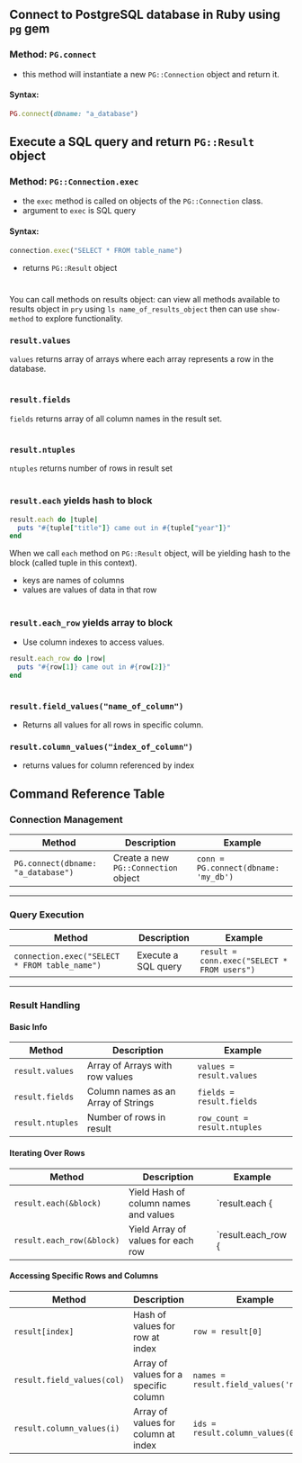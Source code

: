 ## Connect to PostgreSQL database in Ruby using `pg` gem

### Method: `PG.connect`

  - this method will instantiate a new `PG::Connection` object and return it. 

#### Syntax: 

```ruby
PG.connect(dbname: "a_database")
```


## Execute a SQL query and return `PG::Result` object

### Method: `PG::Connection.exec`

  - the `exec` method is called on objects of the `PG::Connection` class. 
  - argument to `exec` is SQL query


#### Syntax: 

```ruby 
connection.exec("SELECT * FROM table_name")
```
  - returns `PG::Result` object

#

You can call methods on results object: can view all methods available to results object in `pry` using 
`ls name_of_results_object` then can use `show-method` to explore functionality.


### `result.values`

`values` returns array of arrays where each array represents a row in the database. 

#

### `result.fields`

`fields` returns array of all column names in the result set. 

#

### `result.ntuples`

`ntuples` returns number of rows in result set

#

### `result.each` yields hash to block

```ruby 
result.each do |tuple|
  puts "#{tuple["title"]} came out in #{tuple["year"]}"
end 
```

When we call `each` method on `PG::Result` object, will be yielding hash to the block (called tuple in this context).
  - keys are names of columns
  - values are values of data in that row

#

### `result.each_row` yields array to block

  - Use column indexes to access values. 

```ruby
result.each_row do |row|
  puts "#{row[1]} came out in #{row[2]}"
end 
```

#

### `result.field_values("name_of_column")`

   - Returns all values for all rows in specific column.

### `result.column_values("index_of_column")`

  - returns values for column referenced by index 


## Command Reference Table

### Connection Management

| Method                                         | Description                                 | Example                                 |
|------------------------------------------------|---------------------------------------------|-----------------------------------------|
| `PG.connect(dbname: "a_database")`              | Create a new `PG::Connection` object        | `conn = PG.connect(dbname: 'my_db')`     |

---

### Query Execution

| Method                                         | Description                                 | Example                                        |
|------------------------------------------------|---------------------------------------------|------------------------------------------------|
| `connection.exec("SELECT * FROM table_name")`  | Execute a SQL query                          | `result = conn.exec("SELECT * FROM users")`    |

---

### Result Handling

#### Basic Info

| Method                    | Description                                       | Example                                |
|---------------------------|---------------------------------------------------|----------------------------------------|
| `result.values`            | Array of Arrays with row values                    | `values = result.values`               |
| `result.fields`            | Column names as an Array of Strings                | `fields = result.fields`               |
| `result.ntuples`           | Number of rows in result                           | `row_count = result.ntuples`           |

#### Iterating Over Rows

| Method                    | Description                                       | Example                                |
|---------------------------|---------------------------------------------------|----------------------------------------|
| `result.each(&block)`      | Yield Hash of column names and values              | `result.each { |row| puts row['name'] }`|
| `result.each_row(&block)`  | Yield Array of values for each row                 | `result.each_row { |row| puts row[0] }` |

#### Accessing Specific Rows and Columns

| Method                    | Description                                       | Example                                |
|---------------------------|---------------------------------------------------|----------------------------------------|
| `result[index]`            | Hash of values for row at index                    | `row = result[0]`                      |
| `result.field_values(col)` | Array of values for a specific column              | `names = result.field_values('name')`  |
| `result.column_values(i)`  | Array of values for column at index                | `ids = result.column_values(0)`        |
